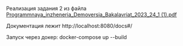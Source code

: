 Реализация задания 2 из файла 
[Programmnaya_inzheneria_Demoversia_Bakalavriat_2023_24_1 (1).pdf](https://github.com/user-attachments/files/19527298/Programmnaya_inzheneria_Demoversia_Bakalavriat_2023_24_1.1.pdf)


Документация лежит http://localhost:8080/docs#/

Запуск через докер: docker-compose up --build  






